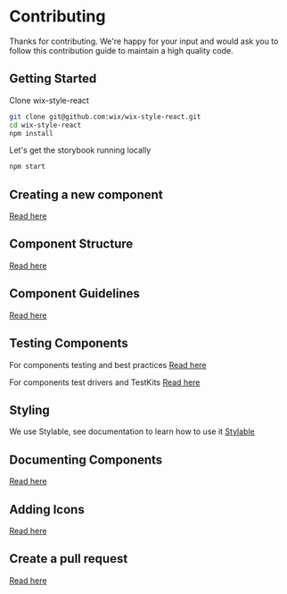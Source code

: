 # Contributing

Thanks for contributing. We're happy for your input and would ask you to follow this contribution guide to maintain a high quality code.

## Getting Started

Clone wix-style-react
```bash
git clone git@github.com:wix/wix-style-react.git
cd wix-style-react
npm install
```

Let's get the storybook running locally
```bash
npm start
```

## Creating a new component

[Read here](./docs/contribution/CREATING_COMPONENTS.md)

## Component Structure

[Read here](./docs/contribution/COMPONENT_STRUCTURE.md)

## Component Guidelines

[Read here](./docs/contribution/COMPONENT_GUIDELINES.md)

## Testing Components

For components testing and best practices [Read here](./docs/contribution/TESTING.md)

For components test drivers and TestKits [Read here](./docs/contribution/TEST_DRIVERS_GUIDELINES.md)

## Styling

We use Stylable, see documentation to learn how to use it [Stylable](https://stylable.io)

## Documenting Components

[Read here](./docs/contribution/DOCUMENTING_COMPONENTS.md)

## Adding Icons

[Read here](./docs/contribution/ADDING_ICONS.md)

## Create a pull request

[Read here](./docs/contribution/CREATE_PR.md)
